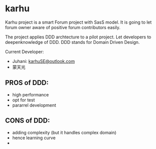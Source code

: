 # karhu

Karhu project is a smart Forum project with SasS model. It is going to let forum owner aware of positive forum contributors easily. 

The project applies DDD archtecture to a pilot project. Let developers to deepenknowledge of DDD. DDD stands for Domain Driven Design.

Current Developer:
* Juhani: karhuSE@outlook.com
* 蒙天光


## PROS of DDD:
* high performance
* opt for test
* pararrel development 

## CONS of DDD:
* adding complexity (but it handles complex domain)
* hence learning curve
*
